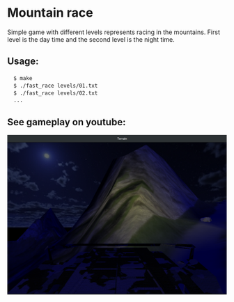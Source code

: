 # Mountain race

Simple game with different levels represents racing in the mountains. First level is the day time and the second level is the night time.

## Usage:
```bash
  $ make
  $ ./fast_race levels/01.txt
  $ ./fast_race levels/02.txt
  ...
```

## See gameplay on youtube:

<div style="text-align: center;" markdown="1" />
<a href="https://youtu.be/BcnWT0S4JPE"><img src="screenshot.png" style="width: 600px;" /></a>
</div>